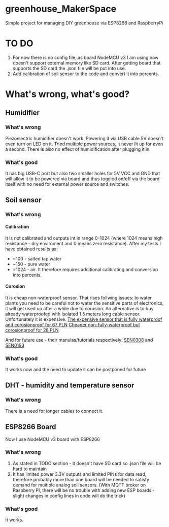 # greenhouse_MakerSpace
Simple project for managing DIY greenhouse via ESP8266 and RaspberryPi

# TO DO
1. For now there is no config file, as board NodeMCU v3 I am using now doesn't support external memory like SD card. After getting board that supports the SD card the .json file will be put into use.
2. Add calibration of soil sensor to the code and convert it into percents.

# What's wrong, what's good?
## Humidifier
### What's wrong
Piezoelectric humidifier doesn't work. Powering it via USB cable 5V doesn't even turn on LED on it. Tried multiple power sources, it never lit up for even a second. There is also no effect of humidification after plugging it in. 
### What's good
It has big USB-C port but also two smaller holes for 5V VCC and GND that will allow it to be powered via board and thus toggled on/off via the board itself with no need for external power source and switches.

## Soil sensor
### What's wrong
#### Calibration
It is not calibrated and outputs int in range 0-1024 (where 1024 means high resistance - dry enviroment and 0 means zero resistance).
After my tests I have obtained results as:
- ~100 - salted tap water
- ~150 - pure water
- =1024 - air.
It therefore requires additional calibrating and conversion into percents.
#### Corosion
It is cheap non-waterproof sensor. That rises follwing issues: to water plants you need to be careful not to water the sensitive parts of electronics, it will get used up after a while due to corosion.
An alternative is to buy already waterproofed with isolated 1.5 meters long cable sensor. Unfortunately it is expensive.
[The expensive sensor that is fully waterproof and corosionproof for 67 PLN](https://botland.com.pl/gravity-czujniki-pogodowe/17377-gravity-wodoodporny-analogowy-czujnik-wilgotnosci-gleby-v20-dfrobot-sen0308-6959420917068.html)
[Cheaper non-fully-waterproof but corosionproof for 28 PLN](https://botland.com.pl/gravity-czujniki-pogodowe/10305-dfrobot-gravity-analogowy-czujnik-wilgotnosci-gleby-odporny-na-korozje-sen0193-6959420910434.html)

And for future use - their manulas/tutorials respectively: [SEN0308](https://wiki.dfrobot.com/Waterproof_Capacitive_Soil_Moisture_Sensor_SKU_SEN0308) and [SEN0193](https://wiki.dfrobot.com/Capacitive_Soil_Moisture_Sensor_SKU_SEN0193)

### What's good
It works now and the need to update it can be postponed for future

## DHT - humidity and temperature sensor
### What's wrong
There is a need for longer cables to connect it.

## ESP8266 Board
Now I use NodeMCU v3 board with ESP8266
### What's wrong
1. As stated in TODO section - it doesn't have SD card so .json file will be hard to maintain
2. It has limited power 3.3V outputs and limited PINs for data read, therefore probably more than one board will be needed to satisfy demand for multiple analog soil sensors. (With MQTT broker on Raspberry Pi, there will be no trouble with adding new ESP boards - slight changes in config lines in code will do the trick)
### What's good
It works.

